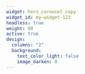 ```yaml
---
widget: hero_carousel_copy
widget_id: my-widget-123
headless: true
weight: 90
active: true
design:
  columns: "2"
  background:
    text_color_light: false
    image_darken: 0
---
```

